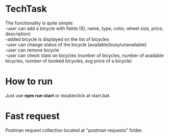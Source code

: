 # TechTask
The functionality is quite simple:<br/>
-user can add a bicycle with fields (ID, name, type, color, wheel size, price, description)<br/>
-added bicycle is displayed on the list of bicycles<br/>
-user can change status of the bicycle (available/busy/unavailable)<br/>
-user can remove bicycle<br/>
-user can check stats on bicycles (number of bicycles, number of available bicycles, number of booked bicycles, avg price of a bicycle)

# How to run
Just use **npm run start** or doubleclick at start.bat.

# Fast request
Postman request collection located at "postman requests" folder.
